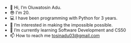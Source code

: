 - 👋 Hi, I’m Oluwatosin Adu.
- 😎 I'm 20.
- 💻 I have been programming with Python for 3 years.
- 👀 I’m interested in making the impossible possible.
- 🌱 I’m currently learning Software Development and CS50
- 📫 How to reach me tosinadu03@gmail.com

<!---
AOKenny2003/AOKenny2003 is a ✨ special ✨ repository because its `README.md` (this file) appears on your GitHub profile.
You can click the Preview link to take a look at your changes.
--->
